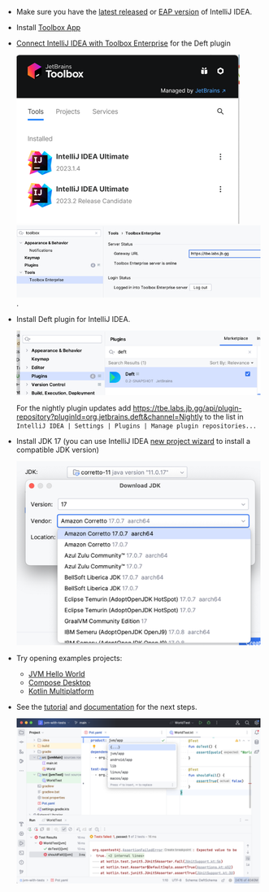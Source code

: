 - Make sure you have the [latest released](https://www.jetbrains.com/idea/download/) or [EAP version](https://www.jetbrains.com/idea/nextversion/) of IntelliJ IDEA.


- Install [Toolbox App](https://www.jetbrains.com/lp/toolbox/)

- [Connect IntelliJ IDEA with Toolbox Enterprise](https://tbe.labs.jb.gg/) for the Deft plugin

  ![](images/tbe-app.png)
  ![](images/tbe-settings.png).


- Install Deft plugin for IntelliJ IDEA.
 
  ![](images/plugin.png)

  For the nightly plugin updates add https://tbe.labs.jb.gg/api/plugin-repository?pluginId=org.jetbrains.deft&channel=Nightly to the list in `IntelliJ IDEA | Settings | Plugins | Manage plugin repositories...`
  

- Install JDK 17 (you can use IntelliJ IDEA [new project wizard](https://www.jetbrains.com/help/idea/new-project-wizard.html#new-project-no-frameworks) to install a compatible JDK version)

  ![](images/jdk.png)
 

- Try opening examples projects:
  - [JVM Hello World](../examples/jvm-kotlin+java)
  - [Compose Desktop](../examples/compose-desktop)
  - [Kotlin Multiplatform](../examples/multiplatform)


- See the [tutorial](Tutorial.md) and [documentation](Documentation.md) for the next steps.

  ![](images/ide.png)
 



